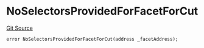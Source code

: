 # NoSelectorsProvidedForFacetForCut
[Git Source](https://github.com/thrackle-io/rules-engine/blob/977acada486f4d8e6eb8170b55a9be84cb27aa08/src/client/token/handler/diamond/HandlerDiamondLib.sol)


```solidity
error NoSelectorsProvidedForFacetForCut(address _facetAddress);
```

